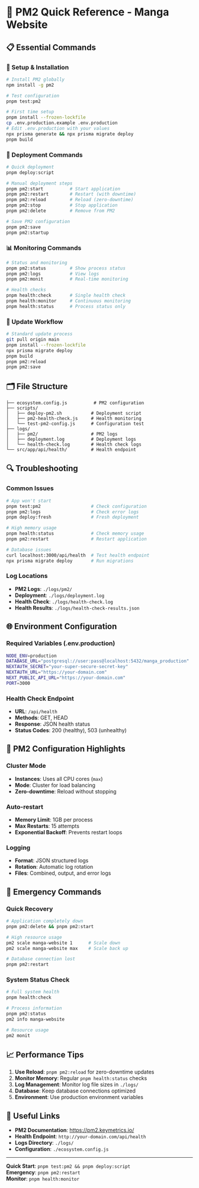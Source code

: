 # 🚀 PM2 Quick Reference - Manga Website

## 📋 Essential Commands

### 🔧 Setup & Installation
```bash
# Install PM2 globally
npm install -g pm2

# Test configuration
pnpm test:pm2

# First time setup
pnpm install --frozen-lockfile
cp .env.production.example .env.production
# Edit .env.production with your values
npx prisma generate && npx prisma migrate deploy
pnpm build
```

### 🚀 Deployment Commands
```bash
# Quick deployment
pnpm deploy:script

# Manual deployment steps
pnpm pm2:start          # Start application
pnpm pm2:restart        # Restart (with downtime)
pnpm pm2:reload         # Reload (zero-downtime)
pnpm pm2:stop           # Stop application
pnpm pm2:delete         # Remove from PM2

# Save PM2 configuration
pnpm pm2:save
pnpm pm2:startup
```

### 📊 Monitoring Commands
```bash
# Status and monitoring
pnpm pm2:status         # Show process status
pnpm pm2:logs           # View logs
pnpm pm2:monit          # Real-time monitoring

# Health checks
pnpm health:check       # Single health check
pnpm health:monitor     # Continuous monitoring
pnpm health:status      # Process status only
```

### 🔄 Update Workflow
```bash
# Standard update process
git pull origin main
pnpm install --frozen-lockfile
npx prisma migrate deploy
pnpm build
pnpm pm2:reload
pnpm pm2:save
```

## 🗂️ File Structure
```
├── ecosystem.config.js          # PM2 configuration
├── scripts/
│   ├── deploy-pm2.sh           # Deployment script
│   ├── pm2-health-check.js     # Health monitoring
│   └── test-pm2-config.js      # Configuration test
├── logs/
│   ├── pm2/                    # PM2 logs
│   ├── deployment.log          # Deployment logs
│   └── health-check.log        # Health check logs
└── src/app/api/health/         # Health endpoint
```

## 🔍 Troubleshooting

### Common Issues
```bash
# App won't start
pnpm test:pm2                   # Check configuration
pnpm pm2:logs                   # Check error logs
pnpm deploy:fresh               # Fresh deployment

# High memory usage
pnpm health:status              # Check memory usage
pnpm pm2:restart                # Restart application

# Database issues
curl localhost:3000/api/health  # Test health endpoint
npx prisma migrate deploy       # Run migrations
```

### Log Locations
- **PM2 Logs**: `./logs/pm2/`
- **Deployment**: `./logs/deployment.log`
- **Health Check**: `./logs/health-check.log`
- **Health Results**: `./logs/health-check-results.json`

## 🌐 Environment Configuration

### Required Variables (.env.production)
```bash
NODE_ENV=production
DATABASE_URL="postgresql://user:pass@localhost:5432/manga_production"
NEXTAUTH_SECRET="your-super-secure-secret-key"
NEXTAUTH_URL="https://your-domain.com"
NEXT_PUBLIC_API_URL="https://your-domain.com"
PORT=3000
```

### Health Check Endpoint
- **URL**: `/api/health`
- **Methods**: GET, HEAD
- **Response**: JSON health status
- **Status Codes**: 200 (healthy), 503 (unhealthy)

## 🔧 PM2 Configuration Highlights

### Cluster Mode
- **Instances**: Uses all CPU cores (`max`)
- **Mode**: Cluster for load balancing
- **Zero-downtime**: Reload without stopping

### Auto-restart
- **Memory Limit**: 1GB per process
- **Max Restarts**: 15 attempts
- **Exponential Backoff**: Prevents restart loops

### Logging
- **Format**: JSON structured logs
- **Rotation**: Automatic log rotation
- **Files**: Combined, output, and error logs

## 🚨 Emergency Commands

### Quick Recovery
```bash
# Application completely down
pnpm pm2:delete && pnpm pm2:start

# High resource usage
pm2 scale manga-website 1      # Scale down
pm2 scale manga-website max    # Scale back up

# Database connection lost
pnpm pm2:restart
```

### System Status Check
```bash
# Full system health
pnpm health:check

# Process information
pnpm pm2:status
pm2 info manga-website

# Resource usage
pm2 monit
```

## 📈 Performance Tips

1. **Use Reload**: `pnpm pm2:reload` for zero-downtime updates
2. **Monitor Memory**: Regular `pnpm health:status` checks
3. **Log Management**: Monitor log file sizes in `./logs/`
4. **Database**: Keep database connections optimized
5. **Environment**: Use production environment variables

## 🔗 Useful Links

- **PM2 Documentation**: https://pm2.keymetrics.io/
- **Health Endpoint**: `http://your-domain.com/api/health`
- **Logs Directory**: `./logs/`
- **Configuration**: `./ecosystem.config.js`

---

**Quick Start**: `pnpm test:pm2 && pnpm deploy:script`  
**Emergency**: `pnpm pm2:restart`  
**Monitor**: `pnpm health:monitor`
